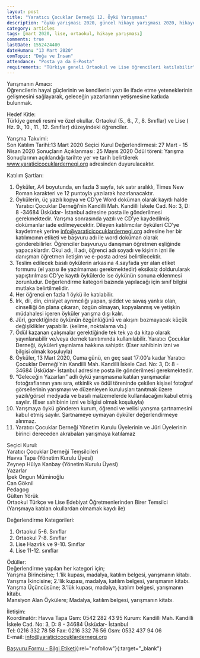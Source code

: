 ```yaml
---
layout: post
title: "Yaratıcı Çocuklar Derneği 12. Öykü Yarışması"
description: "öykü yarışması 2020, güncel hikaye yarışması 2020, hikaye yarışmaları, öykü yarışmaları"
category: articles
tags: [mart 2020, lise, ortaokul, hikaye yarışması]
comments: true
lastDate: 1552424400
dateHuman: "13 Mart 2020"
comTopic: "Doğa ve İnsan"
attendance: "Posta ya da E-Posta"
requirements: "Türkiye geneli Ortaokul ve Lise öğrencileri katılabilir"
---
```


Yarışmanın Amacı:  
Öğrencilerin hayal güçlerinin ve kendilerini yazı ile ifade etme yeteneklerinin gelişmesini sağlayarak, geleceğin yazarlarının yetişmesine katkıda bulunmak.

Hedef Kitle:  
Türkiye geneli resmi ve özel okullar. Ortaokul (5., 6., 7., 8. Sınıflar) ve Lise ( Hz. 9., 10., 11., 12. Sınıflar) düzeyindeki öğrenciler.

Yarışma Takvimi:  
Son Katılım Tarihi:13 Mart 2020
Seçici Kurul Değerlendirmesi: 27 Mart - 15 Nisan 2020
Sonuçların Açıklanması: 25 Mayıs 2020
Ödül töreni: Yarışma Sonuçlarının açıklandığı tarihte yer ve tarih belirtilerek www.yaraticicocuklardernegi.org adresinden duyurulacaktır.

Katılım Şartları:  
1. Öyküler, A4 boyutunda, en fazla 3 sayfa, tek satır aralıklı, Times New Roman karakteri ve 12 puntoyla yazılarak hazırlanacaktır.
2. Öykülerin, üç yazılı kopya ve CD’ye Word doküman olarak kayıtlı halde Yaratıcı Çocuklar Derneği’nin Kandilli Mah. Kandilli İskele Cad. No: 3, D: 8 -34684 Üsküdar- İstanbul adresine posta ile gönderilmesi gerekmektedir. Yarışma sonrasında yazılı ve CD’ye kaydedilmiş dokümanlar iade edilmeyecektir. Dileyen katılımcılar öyküleri CD’ye kaydetmek yerine info@yaraticicocuklardernegi.org adresine her bir katılımcının etiketi ve başvuru adı ile word doküman olarak gönderebilirler. Öğrenciler başvuruyu danışman öğretmen eşliğinde yapacaklardır. Okul adı, il adı, öğrenci adı soyadı ve kişinin izni ile danışman öğretmen iletişim ve e-posta adresi belirtilecektir.
3. Teslim edilecek basılı öykülerin arkasına 4.sayfada yer alan etiket formunu (el yazısı ile yazılmaması gerekmektedir) eksiksiz doldurularak yapıştırılması CD’ye kayıtlı öykülerde ise öykünün sonuna eklenmesi zorunludur. Değerlendirme kategori bazında yapılacağı için sınıf bilgisi mutlaka belirtilmelidir.
4. Her öğrenci en fazla 1 öykü ile katılabilir.
5. Irk, dil, din, cinsiyet ayrımcılığı yapan, şiddet ve savaş yanlısı olan, cinselliği ön plana çıkaran, özgün olmayan, kopyalanmış ve yetişkin müdahalesi içeren öyküler yarışma dışı kalır.
6. Jüri, gerektiğinde öykünün özgünlüğünü ve akışını bozmayacak küçük değişiklikler yapabilir. (kelime, noktalama vb.)
7. Ödül kazanan çalışmalar gerektiğinde tek tek ya da kitap olarak yayınlanabilir ve/veya dernek tanıtımında kullanılabilir. Yaratıcı Çocuklar Derneği, öyküleri yayınlama hakkına sahiptir. (Eser sahibinin izni ve bilgisi olmak koşuluyla)
8. Öyküler, 13 Mart 2020, Cuma günü, en geç saat 17:00’a kadar Yaratıcı Çocuklar Derneği’nin Kandilli Mah. Kandilli İskele Cad. No: 3, D: 8 - 34684 Üsküdar- İstanbul adresine posta ile gönderilmesi gerekmektedir.
9. “Geleceğin Yazarları” adlı öykü yarışmasına katılan yarışmacılar fotoğraflarının yanı sıra, etkinlik ve ödül töreninde çekilen kişisel fotoğraf görsellerinin yarışmayı ve düzenleyen kuruluşları tanıtmak üzere yazılı/görsel medyada ve basılı malzemelerde kullanılacağını kabul etmiş sayılır. (Eser sahibinin izni ve bilgisi olmak koşuluyla)
10. Yarışmaya öykü gönderen kurum, öğrenci ve velisi yarışma şartnamesini kabul etmiş sayılır. Şartnameye uymayan öyküler değerlendirmeye alınmaz.
11. Yaratıcı Çocuklar Derneği Yönetim Kurulu Üyelerinin ve Jüri Üyelerinin birinci dereceden akrabaları yarışmaya katılamaz

Seçici Kurul:  
Yaratıcı Çocuklar Derneği Temsilcileri  
Havva Tapa (Yönetim Kurulu Üyesi)  
Zeynep Hülya Kanbay (Yönetim Kurulu Üyesi)  
Yazarlar  
İpek Ongun Müminoğlu  
Can Göknil  
Pedagog  
Gülten Yörük  
Ortaokul Türkçe ve Lise Edebiyat Öğretmenlerinden Birer Temsilci (Yarışmaya katılan okullardan olmamak kaydı ile) 

Değerlendirme Kategorileri:  
1. Ortaokul 5-6. Sınıflar
2. Ortaokul 7-8. Sınıflar
3. Lise Hazırlık ve 9-10. Sınıflar
4. Lise 11-12. sınıflar

Ödüller:  
Değerlendirme yapılan her kategori için;  
Yarışma Birincisine; 1.’lik kupası, madalya, katılım belgesi, yarışmanın kitabı.  
Yarışma İkincisine; 2.’lik kupası, madalya, katılım belgesi, yarışmanın kitabı.  
Yarışma Üçüncüsüne; 3.’lük kupası, madalya, katılım belgesi, yarışmanın kitabı.  
Mansiyon Alan Öykülere; Madalya, katılım belgesi, yarışmanın kitabı.  

İletişim:  
Koordinatör:  Havva Tapa 
Gsm: 0542 282 43 95
Kurum: Kandilli Mah. Kandilli İskele Cad. No: 3, D: 8 - 34684 Üsküdar- İstanbul  
Tel: 0216 332 78 58 Fax: 0216 332 76 56 Gsm: 0532 437 94 06  
E-mail: info@yaraticicocuklardernegi.org

[Başvuru Formu - Bilgi Etiketi](https://firebasestorage.googleapis.com/v0/b/edebiyat-yarismalari.appspot.com/o/yaratici-cocuklar-dernegi-oyku-yarismasi-bilgi-etiketi.pdf?alt=media&token=853e7e4a-2ce9-45f5-ba5b-27218d8ed777){:rel="nofollow"}{:target="_blank"}